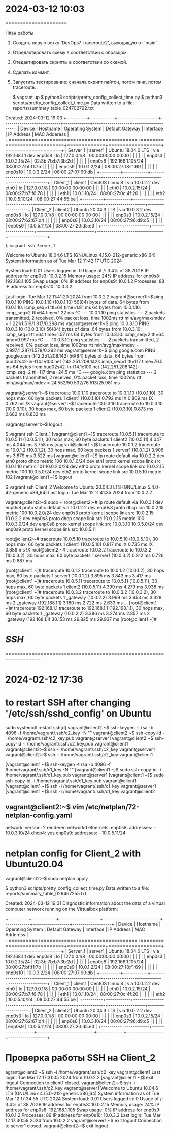 # 2024-03-12    10:03
=====================

План работы
1) Создать новую ветку 'DevOps7-traceroute2', выходящую от 'main'.
2) Отредактировать схему в соответствии с образцом.
3) Отедактировать скрипты в соответствии со схемой.
4) Сделать коммит.
5) Запустить тестирование: сначала скрипт пайтон, потом пинг, потом traceroute.

    $ vagrant up
    $ python3 scripts/pretty_config_collect_time.py
$ python3 scripts/pretty_config_collect_time.py
Data written to a file: reports/summary_table_024702792.txt

Created: 2024-03-12 19:03
+----------+------------+--------------------+----------------------------+-------------+------------------+-------------------+
| Device   | Hostname   | Operating System   | Default Gateway            | Interface   | IP Address       | MAC Adderess      |
+==========+============+====================+============================+=============+==================+===================+
| Server_1 | server1    | Ubuntu 18.04.6 LTS | via 192.168.1.1 dev enp0s8 | lo          | 127.0.0.1/8      | 00:00:00:00:00:00 |
|          |            |                    |                            | enp0s3      | 10.0.2.15/24     | 02:3b:7b:b7:3b:2d |
|          |            |                    |                            | enp0s8      | 192.168.1.105/24 | 08:00:27:bf:f1:7b |
|          |            |                    |                            | enp0s9      | 10.0.1.2/24      | 08:00:27:18:f1:69 |
|          |            |                    |                            | enp0s10     | 10.0.3.2/24      | 08:00:27:07:90:db |
+----------+------------+--------------------+----------------------------+-------------+------------------+-------------------+
| Client_1 | client1    | CentOS Linux 8     | via 10.0.2.2 dev eth0      | lo          | 127.0.0.1/8      | 00:00:00:00:00:00 |
|          |            |                    |                            | eth0        | 10.0.2.15/24     | 08:00:27:b7:f6:78 |
|          |            |                    |                            | eth1        | 10.0.1.10/24     | 08:00:27:0c:4f:20 |
|          |            |                    |                            | eth2        | 10.0.5.10/24     | 08:00:27:44:55:be |
+----------+------------+--------------------+----------------------------+-------------+------------------+-------------------+
| Client_2 | client2    | Ubuntu 20.04.3 LTS | via 10.0.3.2 dev enp0s8    | lo          | 127.0.0.1/8      | 00:00:00:00:00:00 |
|          |            |                    |                            | enp0s3      | 10.0.2.15/24     | 08:00:27:62:67:d4 |
|          |            |                    |                            | enp0s8      | 10.0.3.10/24     | 08:00:27:96:d9:c5 |
|          |            |                    |                            | enp0s9      | 10.0.5.11/24     | 08:00:27:20:d5:e3 |
+----------+------------+--------------------+----------------------------+-------------+------------------+-------------------+

    $ vagrant ssh Server_1
Welcome to Ubuntu 18.04.6 LTS (GNU/Linux 4.15.0-212-generic x86_64)
  System information as of Tue Mar 12 11:42:17 UTC 2024

  System load:  0.01              Users logged in:        0
  Usage of /:   3.4% of 38.70GB   IP address for enp0s3:  10.0.2.15
  Memory usage: 24%               IP address for enp0s8:  192.168.1.105
  Swap usage:   0%                IP address for enp0s9:  10.0.1.2
  Processes:    88                IP address for enp0s10: 10.0.3.2

Last login: Tue Mar 12 11:41:20 2024 from 10.0.2.2
vagrant@server1:~$ ping 10.0.1.10
PING 10.0.1.10 (10.0.1.10) 56(84) bytes of data.
64 bytes from 10.0.1.10: icmp_seq=1 ttl=64 time=1.81 ms
64 bytes from 10.0.1.10: icmp_seq=2 ttl=64 time=1.22 ms
^C
--- 10.0.1.10 ping statistics ---
2 packets transmitted, 2 received, 0% packet loss, time 1002ms
rtt min/avg/max/mdev = 1.221/1.519/1.817/0.298 ms
vagrant@server1:~$ ping 10.0.3.10
PING 10.0.3.10 (10.0.3.10) 56(84) bytes of data.
64 bytes from 10.0.3.10: icmp_seq=1 ttl=64 time=1.57 ms
64 bytes from 10.0.3.10: icmp_seq=2 ttl=64 time=0.997 ms
^C
--- 10.0.3.10 ping statistics ---
2 packets transmitted, 2 received, 0% packet loss, time 1002ms
rtt min/avg/max/mdev = 0.997/1.287/1.578/0.292 ms
vagrant@server1:~$ ping google.com
PING google.com (142.251.208.142) 56(84) bytes of data.
64 bytes from bud02s42-in-f14.1e100.net (142.251.208.142): icmp_seq=1 ttl=117 time=76.5 ms
64 bytes from bud02s42-in-f14.1e100.net (142.251.208.142): icmp_seq=2 ttl=117 time=24.5 ms
^C
--- google.com ping statistics ---
2 packets transmitted, 2 received, 0% packet loss, time 1002ms
rtt min/avg/max/mdev = 24.552/50.532/76.513/25.981 ms

vagrant@server1:~$ traceroute 10.0.1.10
traceroute to 10.0.1.10 (10.0.1.10), 30 hops max, 60 byte packets
 1  client1 (10.0.1.10)  0.792 ms !X  0.809 ms !X  0.762 ms !X
vagrant@server1:~$ traceroute 10.0.3.10
traceroute to 10.0.3.10 (10.0.3.10), 30 hops max, 60 byte packets
 1  client2 (10.0.3.10)  0.873 ms  0.682 ms  0.832 ms

 vagrant@server1:~$ logout


 $ vagrant ssh Client_1
[vagrant@client1 ~]$ traceroute 10.0.5.11
traceroute to 10.0.5.11 (10.0.5.11), 30 hops max, 60 byte packets
 1  client2 (10.0.5.11)  4.047 ms  4.044 ms  3.758 ms
[vagrant@client1 ~]$ traceroute 10.0.1.2
traceroute to 10.0.1.2 (10.0.1.2), 30 hops max, 60 byte packets
 1  server1 (10.0.1.2)  3.906 ms  3.879 ms  3.522 ms
[vagrant@client1 ~]$ ip route
default via 10.0.2.2 dev eth0 proto dhcp metric 100 
10.0.1.0/24 dev eth1 proto kernel scope link src 10.0.1.10 metric 101 
10.0.2.0/24 dev eth0 proto kernel scope link src 10.0.2.15 metric 100 
10.0.5.0/24 dev eth2 proto kernel scope link src 10.0.5.10 metric 102 
[vagrant@client1 ~]$ logout


$ vagrant ssh Client_2
Welcome to Ubuntu 20.04.3 LTS (GNU/Linux 5.4.0-42-generic x86_64)
Last login: Tue Mar 12 11:41:35 2024 from 10.0.2.2

vagrant@client2:~$ sudo -i
root@client2:~# ip route
default via 10.0.3.1 dev enp0s8 proto static 
default via 10.0.2.2 dev enp0s3 proto dhcp src 10.0.2.15 metric 100 
10.0.2.0/24 dev enp0s3 proto kernel scope link src 10.0.2.15 
10.0.2.2 dev enp0s3 proto dhcp scope link src 10.0.2.15 metric 100 
10.0.3.0/24 dev enp0s8 proto kernel scope link src 10.0.3.10 
10.0.5.0/24 dev enp0s9 proto kernel scope link src 10.0.5.11 

root@client2:~# traceroute 10.0.5.10
traceroute to 10.0.5.10 (10.0.5.10), 30 hops max, 60 byte packets
 1  client1 (10.0.5.10)  0.817 ms !X  0.735 ms !X  0.889 ms !X
root@client2:~# traceroute 10.0.3.2
traceroute to 10.0.3.2 (10.0.3.2), 30 hops max, 60 byte packets
 1  server1 (10.0.3.2)  0.812 ms  0.726 ms  0.687 ms


[root@client1 ~]# traceroute 10.0.1.2
traceroute to 10.0.1.2 (10.0.1.2), 30 hops max, 60 byte packets
 1  server1 (10.0.1.2)  3.895 ms  3.843 ms  3.417 ms
[root@client1 ~]# traceroute 10.0.5.11
traceroute to 10.0.5.11 (10.0.5.11), 30 hops max, 60 byte packets
 1  client2 (10.0.5.11)  4.399 ms  4.279 ms  3.938 ms
[root@client1 ~]# traceroute 10.0.3.2
traceroute to 10.0.3.2 (10.0.3.2), 30 hops max, 60 byte packets
 1  _gateway (10.0.2.2)  3.969 ms  3.653 ms  3.328 ms
 2  _gateway (192.168.1.1)  3.180 ms  2.722 ms  2.633 ms
...
[root@client1 ~]# traceroute 192.168.1.1
traceroute to 192.168.1.1 (192.168.1.1), 30 hops max, 60 byte packets
 1  _gateway (10.0.2.2)  3.386 ms  3.274 ms  2.857 ms
 2  _gateway (192.168.1.1)  30.153 ms  29.825 ms  29.937 ms
[root@client1 ~]# 



# *SSH*
==================================================================
# 2024-02-12  17:36

# to restart SSH after changing '/etc/ssh/sshd_config' on Ubuntu
sudo systemctl restart ssh[d]
vagrant@client2:~$ ssh-keygen -t rsa -b 4096 -f /home/vagrant/.ssh/c2_key -N ""
vagrant@client2:~$ ssh-copy-id -i /home/vagrant/.ssh/c2_key.pub vagrant@server1
vagrant@client2:~$ ssh-copy-id -i /home/vagrant/.ssh/c2_key.pub vagrant@client1
vagrant@client2:~$ ssh -i /home/vagrant/.ssh/c2_key vagrant@server1
vagrant@client2:~$ ssh -i /home/vagrant/.ssh/c2_key vagrant@client1

[vagrant@client1 ~]$ ssh-keygen -t rsa -b 4096 -f /home/vagrant/.ssh/c1_key -N ""
[vagrant@client1 ~]$ sudo ssh-copy-id -i /home/vagrant/.ssh/c1_key.pub vagrant@server1
[vagrant@client1 ~]$ sudo ssh-copy-id -i /home/vagrant/.ssh/c1_key.pub vagrant@client1
[vagrant@client1 ~]$ ssh -i /home/vagrant/.ssh/c1_key vagrant@server1
[vagrant@client1 ~]$ ssh -i /home/vagrant/.ssh/c1_key vagrant@client2


vagrant@client2:~$ vim /etc/netplan/72-netplan-config.yaml
---
network:
  version: 2
  renderer: networkd
  ethernets:
    enp0s8:
      addresses:
        - 10.0.3.10/24
      dhcp4: yes
    enp0s9:
      addresses:
        - 10.0.5.11/24

# netplan config for Client_2 with Ubuntu20.04


vagrant@client2:~$ sudo netplan apply

$ python3 scripts/pretty_config_collect_time.py
Data written to a file: reports/summary_table_026467255.txt

Created: 2024-03-12 19:31
Diagnostic information about the data of a virtual computer network running on the Virtualbox platform:

+----------+------------+--------------------+----------------------------+-------------+------------------+-------------------+
| Device   | Hostname   | Operating System   | Default Gateway            | Interface   | IP Address       | MAC Adderess      |
+==========+============+====================+============================+=============+==================+===================+
| Server_1 | server1    | Ubuntu 18.04.6 LTS | via 192.168.1.1 dev enp0s8 | lo          | 127.0.0.1/8      | 00:00:00:00:00:00 |
|          |            |                    |                            | enp0s3      | 10.0.2.15/24     | 02:3b:7b:b7:3b:2d |
|          |            |                    |                            | enp0s8      | 192.168.1.105/24 | 08:00:27:bf:f1:7b |
|          |            |                    |                            | enp0s9      | 10.0.1.2/24      | 08:00:27:18:f1:69 |
|          |            |                    |                            | enp0s10     | 10.0.3.2/24      | 08:00:27:07:90:db |
+----------+------------+--------------------+----------------------------+-------------+------------------+-------------------+
| Client_1 | client1    | CentOS Linux 8     | via 10.0.2.2 dev eth0      | lo          | 127.0.0.1/8      | 00:00:00:00:00:00 |
|          |            |                    |                            | eth0        | 10.0.2.15/24     | 08:00:27:b7:f6:78 |
|          |            |                    |                            | eth1        | 10.0.1.10/24     | 08:00:27:0c:4f:20 |
|          |            |                    |                            | eth2        | 10.0.5.10/24     | 08:00:27:44:55:be |
+----------+------------+--------------------+----------------------------+-------------+------------------+-------------------+
| Client_2 | client2    | Ubuntu 20.04.3 LTS | via 10.0.2.2 dev enp0s3    | lo          | 127.0.0.1/8      | 00:00:00:00:00:00 |
|          |            |                    |                            | enp0s3      | 10.0.2.15/24     | 08:00:27:62:67:d4 |
|          |            |                    |                            | enp0s8      | 10.0.3.10/24     | 08:00:27:96:d9:c5 |
|          |            |                    |                            | enp0s9      | 10.0.5.11/24     | 08:00:27:20:d5:e3 |
+----------+------------+--------------------+----------------------------+-------------+------------------+-------------------+


# Проверка работы SSH на Client_2

agrant@client2:~$ ssh -i /home/vagrant/.ssh/c2_key vagrant@client1
Last login: Tue Mar 12 17:31:05 2024 from 10.0.2.2
[vagrant@client1 ~]$ exit
logout
Connection to client1 closed.
vagrant@client2:~$ ssh -i /home/vagrant/.ssh/c2_key vagrant@server1
Welcome to Ubuntu 18.04.6 LTS (GNU/Linux 4.15.0-212-generic x86_64)
  System information as of Tue Mar 12 17:34:55 UTC 2024
  System load:  0.01              Users logged in:        0
  Usage of /:   3.4% of 38.70GB   IP address for enp0s3:  10.0.2.15
  Memory usage: 24%               IP address for enp0s8:  192.168.1.105
  Swap usage:   0%                IP address for enp0s9:  10.0.1.2
  Processes:    89                IP address for enp0s10: 10.0.3.2
Last login: Tue Mar 12 17:30:58 2024 from 10.0.2.2
vagrant@server1:~$ exit
logout
Connection to server1 closed.
vagrant@client2:~$ exit
logout
